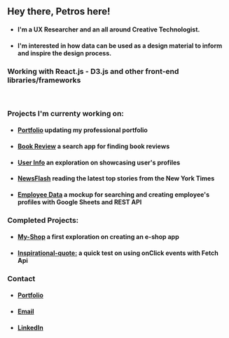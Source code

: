 ## Hey there, Petros here!

- #### I'm a UX Researcher and an all around Creative Technologist. 
- #### I'm interested in how data can be used as a design material to inform and inspire the design process. 

### Working with React.js - D3.js and other front-end libraries/frameworks
<br/>

### Projects I'm currenty working on:
- #### [Portfolio](https://github.com/petros-chantz/test-portfolio) updating my professional portfolio
- #### [Book Review](https://github.com/petros-chantz/Book-Review-app) a search app for finding book reviews 
- #### [User Info](https://github.com/petros-chantz/User-info-app) an exploration on showcasing user's profiles 
- #### [NewsFlash](https://github.com/petros-chantz/NewsFlash-app) reading the latest top stories from the New York Times 
- #### [Employee Data](https://github.com/petros-chantz/Employee-Data-app) a mockup for searching and creating employee's profiles with Google Sheets and REST API

### Completed Projects: 
- #### [My-Shop](https://github.com/koukoumpitsa/shop) a first exploration on creating an e-shop app
- #### [Inspirational-quote:](https://github.com/koukoumpitsa/inspirational-quote) a quick test on using onClick events with Fetch Api


### Contact
- #### [Portfolio](https://petros-chantzopoulos.com/) 
- #### [Email](petros.chantz@gmail.com)
- #### [LinkedIn](https://www.linkedin.com/in/petroschantz/)
